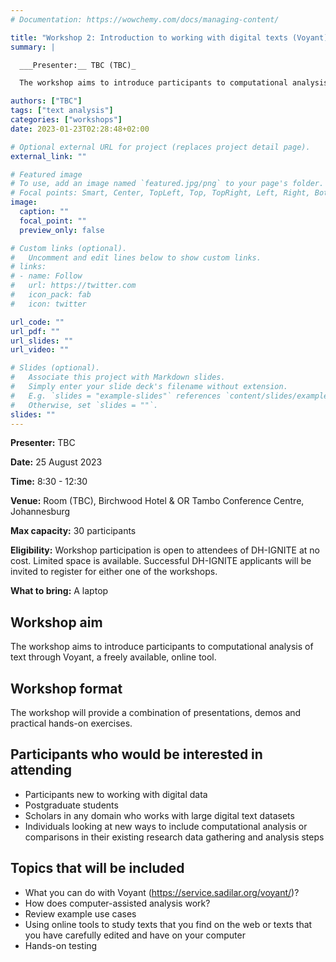 ```yaml
---
# Documentation: https://wowchemy.com/docs/managing-content/

title: "Workshop 2: Introduction to working with digital texts (Voyant)"
summary: |

  ___Presenter:__ TBC (TBC)_

  The workshop aims to introduce participants to computational analysis of text through Voyant, a freely available, online tool. The session will provide a combination of presentations, demos and practical hands-on exercises. It may specifically appeal to individuals looking at new ways to include computational analysis or comparisons in their existing research data gathering and analysis steps and those working with large digital text data sets.

authors: ["TBC"]
tags: ["text analysis"]
categories: ["workshops"]
date: 2023-01-23T02:28:48+02:00

# Optional external URL for project (replaces project detail page).
external_link: ""

# Featured image
# To use, add an image named `featured.jpg/png` to your page's folder.
# Focal points: Smart, Center, TopLeft, Top, TopRight, Left, Right, BottomLeft, Bottom, BottomRight.
image:
  caption: ""
  focal_point: ""
  preview_only: false

# Custom links (optional).
#   Uncomment and edit lines below to show custom links.
# links:
# - name: Follow
#   url: https://twitter.com
#   icon_pack: fab
#   icon: twitter

url_code: ""
url_pdf: ""
url_slides: ""
url_video: ""

# Slides (optional).
#   Associate this project with Markdown slides.
#   Simply enter your slide deck's filename without extension.
#   E.g. `slides = "example-slides"` references `content/slides/example-slides.md`.
#   Otherwise, set `slides = ""`.
slides: ""
---
```



**Presenter:** TBC

**Date:** 25 August 2023

**Time:** 8:30 - 12:30

**Venue:** Room (TBC), Birchwood Hotel & OR Tambo Conference Centre, Johannesburg

**Max capacity:** 30 participants

**Eligibility:** Workshop participation is open to attendees of DH-IGNITE at no cost. Limited space is available. Successful DH-IGNITE applicants will be invited to register for either one of the workshops.

**What to bring:** A laptop

## Workshop aim

The workshop aims to introduce participants to computational analysis of text through Voyant, a freely available, online tool.

## Workshop format

The workshop will provide a combination of presentations, demos and practical hands-on exercises. 
 
## Participants who would be interested in attending

- Participants new to working with digital data
- Postgraduate students
- Scholars in any domain who works with large digital text datasets
- Individuals looking at new ways to include computational analysis or comparisons in their existing research data gathering and analysis steps

## Topics that will be included

- What you can do with Voyant (https://service.sadilar.org/voyant/)?
- How does computer-assisted analysis work?
- Review example use cases
- Using online tools to study texts that you find on the web or texts that you have carefully edited and have on your computer
- Hands-on testing


